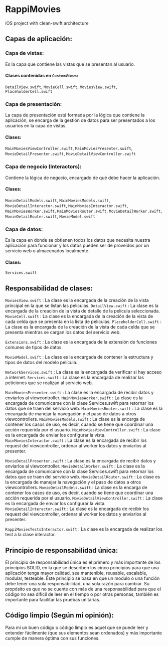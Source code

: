 # RappiMovies
iOS project with clean-swift architecture


## Capas de aplicación:

### Capa de vistas: 

Es la capa que contiene las vistas que se presentan al usuario.

####  Clases contenidas en `CustomViews`:

`DetailView.swift`, `MovieCell.swift`, `MoviesView.swift`, `PlaceholderCell.swift`
        
  ### Capa de presentación: 
  
  La capa de presentación está formada por la lógica que contiene la aplicación, se encarga de la gestión de datos para ser presentados a los usuarios en la capa de vistas.
  
  ####  Clases:
  
  `MainMoviesViewController.swift`, `MainMoviesPresenter.swift`, `MovieDetailPresenter.swift`, `MovieDetailViewController.swift`
  
### Capa de negocio (Interactors): 

Contiene la lógica de negocio, encargado de qué debe hacer la aplicación.

####  Clases:

`MovieDetailModels.swift`, `MainMoviesModels.swift`, `MovieDetailInteractor.swift`, `MainMoviesInteractor.swift`, `MainMoviesWorker.swift`, `MainMoviesRouter.swift`, `MovieDetailWorker.swift`, `MovieDetailRouter.swift`, `MovieModel.swift` 

###  Capa de datos: 

Es la capa en donde se obtienen todos los datos que necesita nuestra aplicación para funcionar y los datos pueden ser de proveídos por un servicio web o almacenados localmente.

####  Clases:

`Services.swift` 


## Responsabilidad de clases:

`MoviesView.swift`  : La clase es la encargada de la creación de la vista principal en la que se listan las películas.
`DetailView.swift`  : La clase es la encargada de la creación de la vista de detalle de la película seleccionada.
`MovieCell.swift`  : La clase es la encargada de la creación de la vista de cada celda que se presenta en la lista de películas.
`PlaceholderCell.swift`  : La clase es la encargada de la creación de la vista de cada celda que se presenta mientras se cargan los datos del servicio web.

`Extensions.swift`  : La clase es la encargada de la extensión de funciones comunes de tipos de datos.

`MovieModel.swift`  : La clase es la encargada de contener la estructura y tipos de datos del modelo película.

`NetworkServices.swift`  : La clase es la encargada de verificar si hay acceso a internet.
`Services.swift`  : La clase es la encargada de realizar las peticiones que se realizan al servicio web.

`MainMoviesPresenter.swift`  : La clase es la encargada de recibir datos y enviarlos al viewcontroller.
`MainMoviesWorker.swift`  : La clase es la encargada de comunicarse con la clase Services.swift para retornar los datos que se traen del servicio web.
`MainMoviesRouter.swift`  : La clase es la encargada de manejar la navegación y el paso de datos a otros viewcontrollers.
`MainMoviesModels.swift`  :  La clase es la encarga de contener los casos de uso, es decir, cuando se tiene que coordinar una acción requerida por el usuario.
`MainMoviesViewController.swift`  :   La clase es la encargada de enviar los configurar la vista.
`MainMoviesInteractor.swift`  : La clase es la encargada de recibir los request del viewcontroller, ordenar al worker los datos y enviarlos al presenter.

`MovieDetailPresenter.swift`  : La clase es la encargada de recibir datos y enviarlos al viewcontroller.
`MovieDetailWorker.swift`  : La clase es la encargada de comunicarse con la clase Services.swift para retornar los datos que se traen del servicio web.
`MovieDetailRouter.swift`  : La clase es la encargada de manejar la navegación y el paso de datos a otros viewcontrollers.
`MovieDetailModels.swift`  :  La clase es la encarga de contener los casos de uso, es decir, cuando se tiene que coordinar una acción requerida por el usuario.
`MovieDetailViewController.swift`  :   La clase es la encargada de enviar los configurar la vista.
`MovieDetailInteractor.swift`  : La clase es la encargada de recibir los request del viewcontroller, ordenar al worker los datos y enviarlos al presenter.

`RappiMoviesTestsInteractor.swift`  : La clase es la encargada de realizar los test a la clase interactor.


## Principio de responsabilidad única:

El principio de responsabilidad única es el primero y más importante de los principios SOLID, en la que se describen los cinco principios para que una aplicación tenga mayor calidad, sea mantenible, reusable, escalable, modular, testeable. 
Este principio se basa en que un modulo o una función debe tener una sola responsabilidad, una sola razón para cambiar. Su propósito es que no se cuente con más de una responsabilidad para que el código no sea difícil de leer en el tiempo o por otras personas, también es importante para facilitar las pruebas unitarias.


## Código limpio (Según mi opinión):

Para mí un buen código o código limpio es aquel que se puede leer y entender fácilmente (que sus elementos sean ordenados) y más importante cumple de manera óptima con sus funciones.
